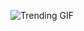 
<!-- GIF_SECTION -->
![Trending GIF](https://media2.giphy.com/media/v1.Y2lkPThiYjIxNzcyamZhYzN1cnd0MGxqeDB5b3dubmlsYnFqYjNvNmE0ZDFoMDdpcmJrbCZlcD12MV9naWZzX3NlYXJjaCZjdD1n/gFwZfXIqD0eNW/giphy.gif)
<!-- END_GIF_SECTION -->
